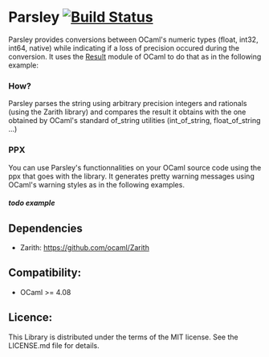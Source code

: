 # Parsley [![Build Status](https://travis-ci.com/ghilesZ/parsley.svg?branch=master)](https://travis-ci.com/ghilesZ/parsley)

Parsley provides conversions between OCaml's numeric types (float,
int32, int64, native) while indicating if a loss of precision occured
during the conversion. It uses the
[Result](https://caml.inria.fr/pub/docs/manual-ocaml/libref/Result.html)
module of OCaml to do that as in the following example:

### How?
Parsley parses the string using arbitrary precision integers and
rationals (using the Zarith library) and compares the result it
obtains with the one obtained by OCaml's standard of_string utilities
(int_of_string, float_of_string ...)

### PPX
You can use Parsley's functionnalities on your OCaml source code using
the ppx that goes with the library. It generates pretty warning messages
using OCaml's warning styles as in the following examples.

##### todo example

## Dependencies
- Zarith: https://github.com/ocaml/Zarith

## Compatibility:
- OCaml >= 4.08

## Licence:
This Library is distributed under the terms of the MIT license.  See
the LICENSE.md file for details.